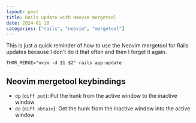 ```yaml
---
layout: post
title: Rails update with Neovim mergetool
date: 2024-01-18
categories: ["rails", "neovim", "mergetool"]
---
```


This is just a quick reminder of how to use the Neovim mergetool for Rails updates because I don't do it that often and then I forget it again.

```console
THOR_MERGE="nvim -d $1 $2" rails app:update
```

## Neovim mergetool keybindings

- `dp` (`diff put`): Put the hunk from the active window to the inactive window
- `do` (`diff obtain`): Get the hunk from the inactive window into the active window
